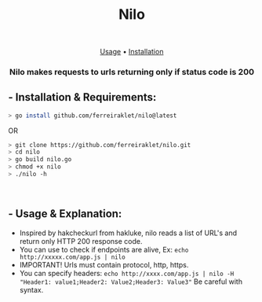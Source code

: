 <h1 align="center">Nilo</h1> <br>

<p align="center">
  <a href="#--usage--explanation">Usage</a> •
  <a href="#--installation--requirements">Installation</a>
</p>

<h3 align="center">Nilo makes requests to urls returning only if status code is 200</h3>

## - Installation & Requirements:
```bash
> go install github.com/ferreiraklet/nilo@latest
```
OR
```bash
> git clone https://github.com/ferreiraklet/nilo.git
> cd nilo
> go build nilo.go
> chmod +x nilo
> ./nilo -h
```
<br>


## - Usage & Explanation:
* Inspired by hakcheckurl from hakluke, nilo reads a list of URL's and return only HTTP 200 response code.
* You can use to check if endpoints are alive, Ex: `echo http://xxxxx.com/app.js | nilo`
* IMPORTANT! Urls must contain protocol, http, https.
* You can specify headers: `echo http://xxxx.com/app.js | nilo -H "Header1: value1;Header2: Value2;Header3: Value3"` Be careful with syntax.

